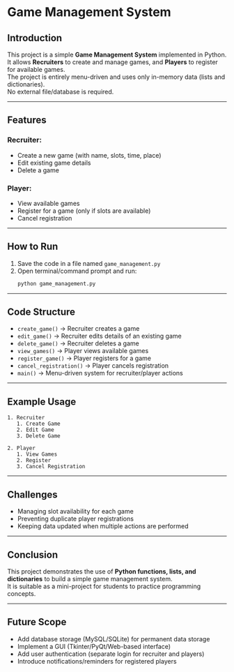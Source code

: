 
# Game Management System

##  Introduction
This project is a simple **Game Management System** implemented in Python.  
It allows **Recruiters** to create and manage games, and **Players** to register for available games.  
The project is entirely menu-driven and uses only in-memory data (lists and dictionaries).  
No external file/database is required.

---

##  Features
### Recruiter:
- Create a new game (with name, slots, time, place)
- Edit existing game details
- Delete a game

### Player:
- View available games
- Register for a game (only if slots are available)
- Cancel registration

---

##  How to Run
1. Save the code in a file named `game_management.py`  
2. Open terminal/command prompt and run:
   ```bash
   python game_management.py
   ```

---

##  Code Structure
- `create_game()` → Recruiter creates a game
- `edit_game()` → Recruiter edits details of an existing game
- `delete_game()` → Recruiter deletes a game
- `view_games()` → Player views available games
- `register_game()` → Player registers for a game
- `cancel_registration()` → Player cancels registration
- `main()` → Menu-driven system for recruiter/player actions

---

##  Example Usage
```
1. Recruiter
   1. Create Game
   2. Edit Game
   3. Delete Game

2. Player
   1. View Games
   2. Register
   3. Cancel Registration
```

---

##  Challenges
- Managing slot availability for each game
- Preventing duplicate player registrations
- Keeping data updated when multiple actions are performed

---

##  Conclusion
This project demonstrates the use of **Python functions, lists, and dictionaries** to build a simple game management system.  
It is suitable as a mini-project for students to practice programming concepts.

---

##  Future Scope
- Add database storage (MySQL/SQLite) for permanent data storage
- Implement a GUI (Tkinter/PyQt/Web-based interface)
- Add user authentication (separate login for recruiter and players)
- Introduce notifications/reminders for registered players
